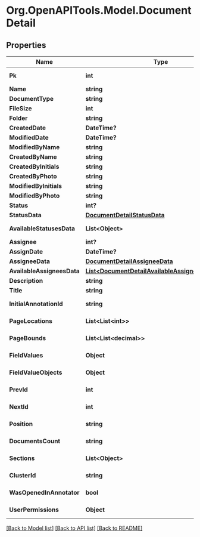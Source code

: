 
# Org.OpenAPITools.Model.DocumentDetail

## Properties

Name | Type | Description | Notes
------------ | ------------- | ------------- | -------------
**Pk** | **int** |  | [optional] [readonly] 
**Name** | **string** |  | [optional] 
**DocumentType** | **string** |  | [optional] 
**FileSize** | **int** |  | [optional] 
**Folder** | **string** |  | [optional] 
**CreatedDate** | **DateTime?** |  | [optional] 
**ModifiedDate** | **DateTime?** |  | [optional] 
**ModifiedByName** | **string** |  | 
**CreatedByName** | **string** |  | 
**CreatedByInitials** | **string** |  | 
**CreatedByPhoto** | **string** |  | 
**ModifiedByInitials** | **string** |  | 
**ModifiedByPhoto** | **string** |  | 
**Status** | **int?** |  | [optional] 
**StatusData** | [**DocumentDetailStatusData**](DocumentDetailStatusData.md) |  | 
**AvailableStatusesData** | **List&lt;Object&gt;** |  | [optional] [readonly] 
**Assignee** | **int?** |  | [optional] 
**AssignDate** | **DateTime?** |  | [optional] 
**AssigneeData** | [**DocumentDetailAssigneeData**](DocumentDetailAssigneeData.md) |  | 
**AvailableAssigneesData** | [**List&lt;DocumentDetailAvailableAssigneesDataInner&gt;**](DocumentDetailAvailableAssigneesDataInner.md) |  | 
**Description** | **string** |  | [optional] 
**Title** | **string** |  | [optional] 
**InitialAnnotationId** | **string** |  | [optional] [readonly] 
**PageLocations** | **List&lt;List&lt;int&gt;&gt;** |  | [optional] [readonly] 
**PageBounds** | **List&lt;List&lt;decimal&gt;&gt;** |  | [optional] [readonly] 
**FieldValues** | **Object** |  | [optional] [readonly] 
**FieldValueObjects** | **Object** |  | [optional] [readonly] 
**PrevId** | **int** |  | [optional] [readonly] 
**NextId** | **int** |  | [optional] [readonly] 
**Position** | **string** |  | [optional] [readonly] 
**DocumentsCount** | **string** |  | [optional] [readonly] 
**Sections** | **List&lt;Object&gt;** |  | [optional] [readonly] 
**ClusterId** | **string** |  | [optional] [readonly] 
**WasOpenedInAnnotator** | **bool** |  | [optional] [readonly] 
**UserPermissions** | **Object** |  | [optional] [readonly] 

[[Back to Model list]](../README.md#documentation-for-models)
[[Back to API list]](../README.md#documentation-for-api-endpoints)
[[Back to README]](../README.md)

